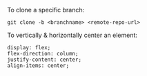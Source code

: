 To clone a specific branch:
```
git clone -b <branchname> <remote-repo-url>
```

To vertically & horizontally center an element:
```
display: flex;
flex-direction: column;
justify-content: center;
align-items: center;
```